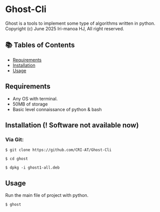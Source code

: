 # Ghost-Cli

Ghost is a tools to implement some type of
algorithms written in python.
Copyright (c) June 2025 Iri-manoa HJ,
All right reserved.

## 📚 Tables of Contents
- [Requirements](#requirements)
- [Installation](#installation)
- [Usage](#usage)

## Requirements
- Any OS with terminal.
- 50MB of storage
- Basic level connaissance of python & bash

## Installation (! Software not available now)

### Via Git:
 
```
$ git clone https://github.com/CRI-AT/Ghost-Cli

$ cd ghost

$ dpkg -i ghost1-all.deb
```

## Usage
Run the main file of project with python.
```
$ ghost
```